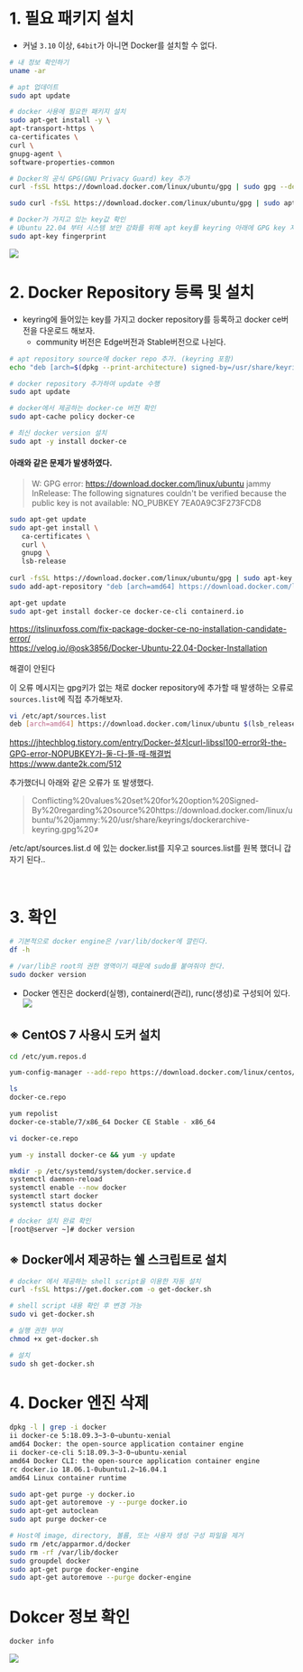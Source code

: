 # 1. 필요 패키지 설치
- 커널 `3.10` 이상, `64bit`가 아니면 Docker를 설치할 수 없다.

```bash
# 내 정보 확인하기
uname -ar

# apt 업데이트
sudo apt update

# docker 사용에 필요한 패키지 설치
sudo apt-get install -y \
apt-transport-https \
ca-certificates \
curl \
gnupg-agent \
software-properties-common

# Docker의 공식 GPG(GNU Privacy Guard) key 추가
curl -fsSL https://download.docker.com/linux/ubuntu/gpg | sudo gpg --dearmor -o /usr/share/keyrings/docker-archive-keyring.gpg

sudo curl -fsSL https://download.docker.com/linux/ubuntu/gpg | sudo apt-key add -

# Docker가 가지고 있는 key값 확인
# Ubuntu 22.04 부터 시스템 보안 강화를 위해 apt key를 keyring 아래에 GPG key 저장을 권고한다.
sudo apt-key fingerprint
```

![](img/3/1.png)<br/>

# 2. Docker Repository 등록 및 설치
- keyring에 들어있는 key를 가지고 docker repository를 등록하고 docker ce버전을 다운로드 해보자.
  - community 버전은 Edge버전과 Stable버전으로 나뉜다.

```bash
# apt repository source에 docker repo 추가. (keyring 포함)
echo "deb [arch=$(dpkg --print-architecture) signed-by=/usr/share/keyrings/dockerarchive-keyring.gpg] https://download.docker.com/linux/ubuntu $(lsb_release -cs) stable" | sudo tee /etc/apt/sources.list.d/docker.list > /dev/null

# docker repository 추가하여 update 수행
sudo apt update

# docker에서 제공하는 docker-ce 버전 확인
sudo apt-cache policy docker-ce

# 최신 docker version 설치
sudo apt -y install docker-ce
```

#### 아래와 같은 문제가 발생하였다.
> W: GPG error: https://download.docker.com/linux/ubuntu jammy InRelease: The following signatures couldn't be verified because the public key is not available: NO_PUBKEY 7EA0A9C3F273FCD8


```bash
sudo apt-get update
sudo apt-get install \
   ca-certificates \
   curl \
   gnupg \
   lsb-release
   
curl -fsSL https://download.docker.com/linux/ubuntu/gpg | sudo apt-key add -
sudo add-apt-repository "deb [arch=amd64] https://download.docker.com/linux/ubuntu $(lsb_release -cs) stable"

apt-get update
sudo apt-get install docker-ce docker-ce-cli containerd.io
```
https://itslinuxfoss.com/fix-package-docker-ce-no-installation-candidate-error/ <br/>
https://velog.io/@osk3856/Docker-Ubuntu-22.04-Docker-Installation <br/>
<br/>
해결이 안된다<br/>

이 오류 메시지는 gpg키가 없는 채로 docker repository에 추가할 때 발생하는 오류로 `sources.list`에 직접 추가해보자.<br/>
```bash
vi /etc/apt/sources.list
deb [arch=amd64] https://download.docker.com/linux/ubuntu $(lsb_release -cs) stable
```


https://jhtechblog.tistory.com/entry/Docker-설치curl-libssl100-error와-the-GPG-error-NOPUBKEY가-둘-다-뜰-때-해결법 <br/>
https://www.dante2k.com/512 <br/>

추가했더니 아래와 같은 오류가 또 발생했다.
> Conflicting%20values%20set%20for%20option%20Signed-By%20regarding%20source%20https://download.docker.com/linux/ubuntu/%20jammy:%20/usr/share/keyrings/dockerarchive-keyring.gpg%20≠

/etc/apt/sources.list.d 에 있는 docker.list를 지우고 sources.list를 원복 했더니 갑자기 된다.. 

<br/>


# 3. 확인
```bash
# 기본적으로 docker engine은 /var/lib/docker에 깔린다.
df -h

# /var/lib은 root의 권한 영역이기 때문에 sudo를 붙여줘야 한다.
sudo docker version
```

- Docker 엔진은 dockerd(실행), containerd(관리), runc(생성)로 구성되어 있다.<br/>
![](img/3/2.png)<br/>

## ※ CentOS 7 사용시 도커 설치
```bash
cd /etc/yum.repos.d

yum-config-manager --add-repo https://download.docker.com/linux/centos/docker-ce.repo

ls
docker-ce.repo

yum repolist 
docker-ce-stable/7/x86_64 Docker CE Stable - x86_64

vi docker-ce.repo

yum -y install docker-ce && yum -y update

mkdir -p /etc/systemd/system/docker.service.d
systemctl daemon-reload
systemctl enable --now docker
systemctl start docker
systemctl status docker

# docker 설치 완료 확인
[root@server ~]# docker version
```

## ※ Docker에서 제공하는 쉘 스크립트로 설치

```bash
# docker 에서 제공하는 shell script을 이용한 자동 설치
curl -fsSL https://get.docker.com -o get-docker.sh

# shell script 내용 확인 후 변경 가능
sudo vi get-docker.sh

# 실행 권한 부여
chmod +x get-docker.sh

# 설치
sudo sh get-docker.sh
```

# 4. Docker 엔진 삭제

```bash
dpkg -l | grep -i docker
ii docker-ce 5:18.09.3~3-0~ubuntu-xenial
amd64 Docker: the open-source application container engine
ii docker-ce-cli 5:18.09.3~3-0~ubuntu-xenial
amd64 Docker CLI: the open-source application container engine
rc docker.io 18.06.1-0ubuntu1.2~16.04.1
amd64 Linux container runtime

sudo apt-get purge -y docker.io
sudo apt-get autoremove -y --purge docker.io
sudo apt-get autoclean
sudo apt purge docker-ce

# Host에 image, directory, 볼륨, 또는 사용자 생성 구성 파일을 제거
sudo rm /etc/apparmor.d/docker
sudo rm -rf /var/lib/docker
sudo groupdel docker
sudo apt-get purge docker-engine
sudo apt-get autoremove --purge docker-engine
```

# Dokcer 정보 확인
```bash
docker info
```
![](img/3/3.png)<br/>